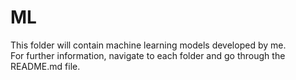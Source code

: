 # ML
This folder will contain machine learning models developed by me.<br>
For further information, navigate to each folder and go through the README.md file.
